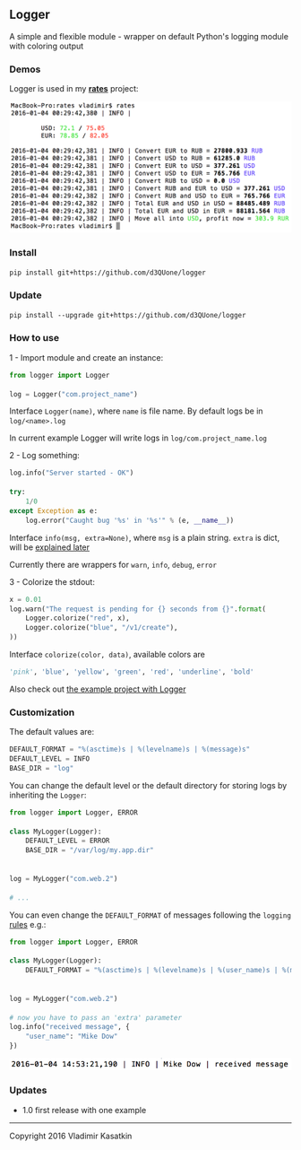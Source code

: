 ## Logger

A simple and flexible module - wrapper on default Python's logging module with coloring output

### Demos

Logger is used in my [**rates**](https://github.com/d3QUone/rates) project:


![Rates-demo](assets/latest.png)

### Install
 
`pip install git+https://github.com/d3QUone/logger`

### Update

`pip install --upgrade git+https://github.com/d3QUone/logger`

### How to use

1 - Import module and create an instance:

```python
from logger import Logger

log = Logger("com.project_name")
```

Interface `Logger(name)`, where `name` is file name. By default logs be in `log/<name>.log`

In current example Logger will write logs in `log/com.project_name.log`

2 - Log something:

```python
log.info("Server started - OK")

try:
    1/0
except Exception as e:
    log.error("Caught bug '%s' in '%s'" % (e, __name__))
```

Interface `info(msg, extra=None)`, where `msg` is a plain string. `extra` is dict, will be [explained later](#format)

Currently there are wrappers for `warn`, `info`, `debug`, `error`

3 - Colorize the stdout:

```python
x = 0.01
log.warn("The request is pending for {} seconds from {}".format(
    Logger.colorize("red", x),
    Logger.colorize("blue", "/v1/create"),
))
```

Interface `colorize(color, data)`, available colors are 

```python 
'pink', 'blue', 'yellow', 'green', 'red', 'underline', 'bold'
```

Also check out [the example project with Logger](examples/app.py)

### Customization

The default values are:

```python
DEFAULT_FORMAT = "%(asctime)s | %(levelname)s | %(message)s"
DEFAULT_LEVEL = INFO
BASE_DIR = "log"
```

You can change the default level or the default directory for storing logs by inheriting the `Logger`:

```python
from logger import Logger, ERROR

class MyLogger(Logger):
    DEFAULT_LEVEL = ERROR
    BASE_DIR = "/var/log/my.app.dir"


log = MyLogger("com.web.2")

# ...
```

<a name="format"></a> You can even change the `DEFAULT_FORMAT` of messages following the `logging` [rules](https://docs.python.org/2/library/logging.html#logrecord-attributes) e.g.:

```python
from logger import Logger, ERROR

class MyLogger(Logger):
    DEFAULT_FORMAT = "%(asctime)s | %(levelname)s | %(user_name)s | %(message)s"


log = MyLogger("com.web.2")

# now you have to pass an 'extra' parameter
log.info("received message", {
    "user_name": "Mike Dow"
})
```

![The output now](assets/custom_format.png)

### Updates

* 1.0 first release with one example

-----

Copyright 2016 Vladimir Kasatkin
